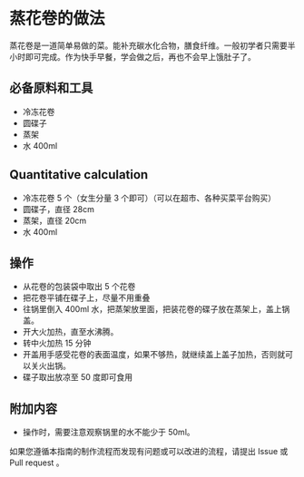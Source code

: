 # 蒸花卷的做法

蒸花卷是一道简单易做的菜。能补充碳水化合物，膳食纤维。一般初学者只需要半小时即可完成。作为快手早餐，学会做之后，再也不会早上饿肚子了。

## 必备原料和工具

- 冷冻花卷
- 圆碟子
- 蒸架
- 水 400ml

## Quantitative calculation

- 冷冻花卷 5 个（女生分量 3 个即可）（可以在超市、各种买菜平台购买）
- 圆碟子，直径 28cm
- 蒸架，直径 20cm
- 水 400ml

## 操作

- 从花卷的包装袋中取出 5 个花卷
- 把花卷平铺在碟子上，尽量不用重叠
- 往锅里倒入 400ml 水，把蒸架放里面，把装花卷的碟子放在蒸架上，盖上锅盖。
- 开大火加热，直至水沸腾。
- 转中火加热 15 分钟
- 开盖用手感受花卷的表面温度，如果不够热，就继续盖上盖子加热，否则就可以关火出锅。
- 碟子取出放凉至 50 度即可食用

## 附加内容

- 操作时，需要注意观察锅里的水不能少于 50ml。

如果您遵循本指南的制作流程而发现有问题或可以改进的流程，请提出 Issue 或 Pull request 。
